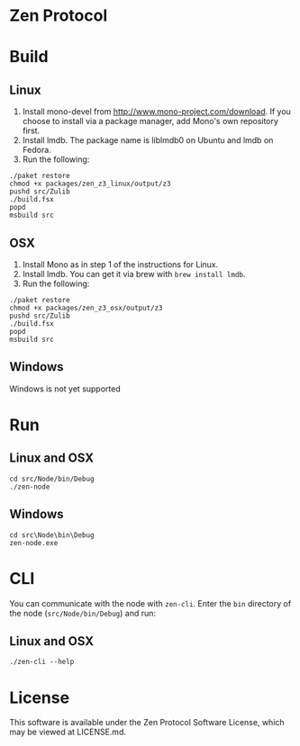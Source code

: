 Zen Protocol 
============

# Build 

## Linux

1. Install mono-devel from http://www.mono-project.com/download. If you choose to install via a package manager, add Mono's own repository first.
2. Install lmdb. The package name is liblmdb0 on Ubuntu and lmdb on Fedora.
3. Run the following:

```
./paket restore
chmod +x packages/zen_z3_linux/output/z3 
pushd src/Zulib
./build.fsx
popd
msbuild src
```

## OSX

1. Install Mono as in step 1 of the instructions for Linux.
2. Install lmdb. You can get it via brew with `brew install lmdb`.
3. Run the following:

```
./paket restore
chmod +x packages/zen_z3_osx/output/z3 
pushd src/Zulib
./build.fsx
popd
msbuild src
```

## Windows

Windows is not yet supported

# Run

## Linux and OSX

```
cd src/Node/bin/Debug
./zen-node
```

## Windows
```
cd src\Node\bin\Debug
zen-node.exe
```

# CLI

You can communicate with the node with `zen-cli`. Enter the `bin` directory of the node (`src/Node/bin/Debug`) and run: 

## Linux and OSX

```
./zen-cli --help
```

# License
This software is available under the Zen Protocol Software License, which may be viewed at LICENSE.md.